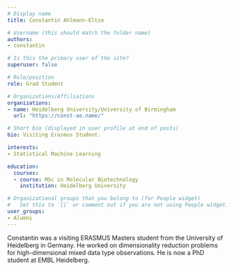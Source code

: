 ```yaml
---
# Display name
title: Constantin Ahlmann-Eltze

# Username (this should match the folder name)
authors:
- constantin

# Is this the primary user of the site?
superuser: false

# Role/position
role: Grad Student

# Organizations/Affiliations
organizations:
- name: Heidelberg University/University of Birmingham
  url: "https://const-ae.name/"

# Short bio (displayed in user profile at end of posts)
bio: Visiting Erasmus Student.

interests:
- Statistical Machine Learning

education:
  courses:
  - course: MSc in Molecular Biotechnology
    institution: Heidelberg University

# Organizational groups that you belong to (for People widget)
#   Set this to `[]` or comment out if you are not using People widget.
user_groups:
- Alumni
---
```


Constantin was a visiting ERASMUS Masters student from the University of Heidelberg in Germany. He worked on dimensionality reduction problems for high-dimensional mixed data type observations. He is now a PhD student at EMBL Heidelberg.
